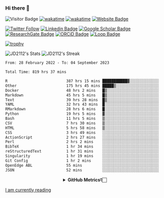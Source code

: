 ### Hi there 👋
![Visitor Badge](https://visitor-badge.laobi.icu/badge?page_id=JD2112.JD2112)
[![wakatime](https://github.com/JD2112/JD2112/actions/workflows/waka-readme.yml/badge.svg)](https://github.com/JD2112/JD2112/actions/workflows/waka-readme.yml)
[![wakatime](https://wakatime.com/badge/user/fe95275f-909a-4147-a45d-624981173898.svg)](https://wakatime.com/@fe95275f-909a-4147-a45d-624981173898)
[![Website Badge](https://img.shields.io/badge/website-informational?style=flat-square)](http://jyotirmoydas.netlify.app)

[![Twitter Follow](https://img.shields.io/twitter/follow/jyotirmoy21?style=social)](https://twitter.com/jyotirmoy21)
[![Linkedin Badge](https://img.shields.io/badge/-jyotirmoy-blue?style=plastic&logo=Linkedin&logoColor=white&link=https://www.linkedin.com/in/dasjyotirmoy/)](https://www.linkedin.com/in/dasjyotirmoy/)
[![Google Scholar Badge](https://img.shields.io/badge/-jyotirmoy-blue?style=plastic&logo=GoogleScholar&logoColor=white&link=https://scholar.google.se/citations?user=IMBYOv8AAAAJ&hl=en)](https://scholar.google.se/citations?user=IMBYOv8AAAAJ&hl=en)
[![ResearchGate Badge](https://img.shields.io/badge/-jyotirmoy-cyan?style=plastic&logo=ResearchGate&logoColor=white&link=https://www.researchgate.net/profile/Jyotirmoy-Das-3)](https://www.researchgate.net/profile/Jyotirmoy-Das-3)
[![ORCiD Badge](https://img.shields.io/badge/-jyotirmoy-green?style=plastic&logo=orcid&logoColor=white&link=https://orcid.org/0000-0002-5649-4658)](https://orcid.org/0000-0002-5649-4658)
[![Loop Badge](https://img.shields.io/badge/-jyotirmoy-orange?style=plastic&logo=Loop&logoColor=white&link=https://loop.frontiersin.org/people/1519976/overview)](https://loop.frontiersin.org/people/1519976/overview)

[![trophy](https://github-profile-trophy.vercel.app/?username=JD2112)](https://github.com/ryo-ma/github-profile-trophy)

<!--
**JD2112/JD2112** is a ✨ _special_ ✨ repository because its `README.md` (this file) appears on your GitHub profile.

Here are some ideas to get you started:

- 🔭 I’m currently working on ...
- 🌱 I’m currently learning ...
- 👯 I’m looking to collaborate on ...
- 🤔 I’m looking for help with ...
- 💬 Ask me about ...
- 📫 How to reach me: ...
- 😄 Pronouns: ...
- ⚡ Fun fact: ...
![JD2112's Top Languages](https://github-readme-stats.vercel.app/api/top-langs/?username=JD2112&theme=vue-dark&show_icons=true&hide_border=true&layout=compact)
-->
![JD2112's Stats](https://github-readme-stats.vercel.app/api?username=JD2112&theme=vue-dark&show_icons=true&hide_border=true&count_private=true)
![JD2112's Streak](https://github-readme-streak-stats.herokuapp.com/?user=JD2112&theme=vue-dark&hide_border=true)





<!--START_SECTION:waka-->

```txt
From: 28 February 2022 - To: 04 September 2023

Total Time: 819 hrs 37 mins

R                          387 hrs 15 mins ███████████▓░░░░░░░░░░░░░   47.25 %
Other                      175 hrs 45 mins █████▒░░░░░░░░░░░░░░░░░░░   21.44 %
Docker                     48 hrs 2 mins   █▒░░░░░░░░░░░░░░░░░░░░░░░   05.86 %
Markdown                   45 hrs 5 mins   █▒░░░░░░░░░░░░░░░░░░░░░░░   05.50 %
Text                       39 hrs 28 mins  █▒░░░░░░░░░░░░░░░░░░░░░░░   04.82 %
YAML                       32 hrs 43 mins  █░░░░░░░░░░░░░░░░░░░░░░░░   03.99 %
RMarkdown                  28 hrs 6 mins   █░░░░░░░░░░░░░░░░░░░░░░░░   03.43 %
Python                     19 hrs 5 mins   ▓░░░░░░░░░░░░░░░░░░░░░░░░   02.33 %
Bash                       11 hrs 5 mins   ▒░░░░░░░░░░░░░░░░░░░░░░░░   01.35 %
CSV                        7 hrs 30 mins   ▒░░░░░░░░░░░░░░░░░░░░░░░░   00.92 %
HTML                       5 hrs 58 mins   ▒░░░░░░░░░░░░░░░░░░░░░░░░   00.73 %
CSS                        3 hrs 49 mins   ░░░░░░░░░░░░░░░░░░░░░░░░░   00.47 %
ActionScript               2 hrs 27 mins   ░░░░░░░░░░░░░░░░░░░░░░░░░   00.30 %
Perl                       2 hrs 2 mins    ░░░░░░░░░░░░░░░░░░░░░░░░░   00.25 %
BibTeX                     1 hr 34 mins    ░░░░░░░░░░░░░░░░░░░░░░░░░   00.19 %
reStructuredText           1 hr 31 mins    ░░░░░░░░░░░░░░░░░░░░░░░░░   00.19 %
Singularity                1 hr 19 mins    ░░░░░░░░░░░░░░░░░░░░░░░░░   00.16 %
Git Config                 1 hr 2 mins     ░░░░░░░░░░░░░░░░░░░░░░░░░   00.13 %
OpenEdge ABL               55 mins         ░░░░░░░░░░░░░░░░░░░░░░░░░   00.11 %
JSON                       52 mins         ░░░░░░░░░░░░░░░░░░░░░░░░░   00.11 %
```

<!--END_SECTION:waka-->

<div align="center">
    <details>
        <summary><b>GitHub Metrics👇🏻</b></summary>
    <br>
        
[Get Details](https://metrics.lecoq.io/insights/JD2112)
    </details>
</div>

<a target="_blank" href="https://www.goodreads.com/user/show/21242415-jyotirmoy-das">I am currently reading</a>



